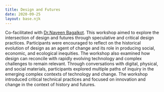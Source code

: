 ```yaml
---
title: Design and Futures
date: 2020-09-25
layout: base.njk
--- 
```


Co-facilitated with [Dr.Naveen Bagalkot](/mentors/naveen-bagalkot/). This workshop aimed to explore the intersection of design and futures through speculative and critical design practices. Participants were encouraged to reflect on the historical evolution of design as an agent of change and its role in producing social, economic, and ecological inequities. The workshop also examined how design can reconcile with rapidly evolving technology and complex challenges to remain relevant. Through conversations with digital, physical, and social materials, participants explored multiple paths of inquiry in the emerging complex contexts of technology and change. The workshop introduced critical technical practices and focused on innovation and change in the context of history and futures.
